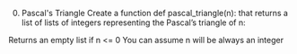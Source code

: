 0. Pascal's Triangle
Create a function def pascal_triangle(n): that returns a list of lists of integers representing the Pascal’s triangle of n:

Returns an empty list if n <= 0
You can assume n will be always an integer
